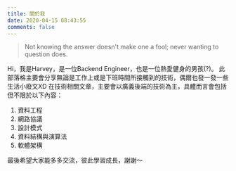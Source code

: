 ```yaml
---
title: 關於我 
date: 2020-04-15 08:43:55
comments: false
---
```


> Not knowing the answer doesn't make one a fool; never wanting to question does.

Hi，我是Harvey，是一位Backend Engineer，也是一位熱愛健身的男孩(?)。
此部落格主要會分享無論是工作上或是下班時間所接觸到的技術，偶爾也發一發一些生活小廢文XD
在技術相關文章，主要會以廣義後端的技術為主，具體而言會包括但不限於以下內容：
1. 資料工程
2. 網路協議
3. 設計模式
4. 資料結構與演算法
5. 軟體架構

最後希望大家能多多交流，彼此學習成長，謝謝～
